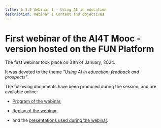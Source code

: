 ```yaml
---
title: 5.1.0 Webinar 1 - Using AI in education
description: Webinar 1 Context and objectives 
---
```



# First webinar of the AI4T Mooc - version hosted on the FUN Platform

The first webinar took place on 31th of January, 2024.

It was devoted to the theme *"Using AI in education: feedback and prospects"*.

The following documents have been produced during the session, and are available online:

* <a href="https://inrialearninglab.github.io/ai4t//2-Project-resources/5-Webinars/5-1-Webinar-1/5-1-3-Webinar-1-presentations.html" target="_blank">Program of the webinar</a>, 
  
* <a href="https://inrialearninglab.github.io/ai4t//2-Project-resources/5-Webinars/5-1-Webinar-1/5-1-2-Webinar-1-replay.html" target="_blank">Replay of the webinar</a>, 
  
* and the [presentations used during the webinar](../Documents/Webinaire-Usage-IA-Experiences-Perspectives-synthèse-VF.pdf).

